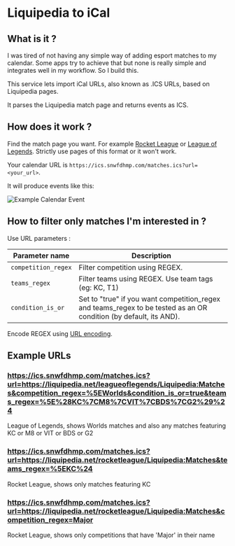 # Liquipedia to iCal

## What is it ?

I was tired of not having any simple way of adding esport matches to my calendar. Some apps try to achieve that but none is really simple and integrates well in my workflow. So I build this.

This service lets import iCal URLs, also known as .ICS URLs, based on Liquipedia pages.

It parses the Liquipedia match page and returns events as ICS.

## How does it work ?

Find the match page you want. For example [Rocket League](https://liquipedia.net/rocketleague/Liquipedia:Matches) or [League of Legends](https://liquipedia.net/leagueoflegends/Liquipedia:Matches). Strictly use pages of this format or it won't work.

Your calendar URL is `https://ics.snwfdhmp.com/matches.ics?url=<your_url>`.

It will produce events like this:

![Example Calendar Event](https://i.imgur.com/ygMA306.png)

## How to filter only matches I'm interested in ?

Use URL parameters :

| Parameter name      | Description                                                                                                        |
| ------------------- | ------------------------------------------------------------------------------------------------------------------ |
| `competition_regex` | Filter competition using REGEX.                                                                                    |
| `teams_regex`       | Filter teams using REGEX. Use team tags (eg: KC, T1)                                                               |
| `condition_is_or`   | Set to "true" if you want competition_regex and teams_regex to be tested as an OR condition (by default, its AND). |

Encode REGEX using [URL encoding](https://www.urlencoder.org/).

## Example URLs

### https://ics.snwfdhmp.com/matches.ics?url=https://liquipedia.net/leagueoflegends/Liquipedia:Matches&competition_regex=%5EWorlds&condition_is_or=true&teams_regex=%5E%28KC%7CM8%7CVIT%7CBDS%7CG2%29%24

League of Legends, shows Worlds matches and also any matches featuring KC or M8 or VIT or BDS or G2

### https://ics.snwfdhmp.com/matches.ics?url=https://liquipedia.net/rocketleague/Liquipedia:Matches&teams_regex=%5EKC%24

Rocket League, shows only matches featuring KC

### https://ics.snwfdhmp.com/matches.ics?url=https://liquipedia.net/rocketleague/Liquipedia:Matches&competition_regex=Major

Rocket League, shows only competitions that have 'Major' in their name
